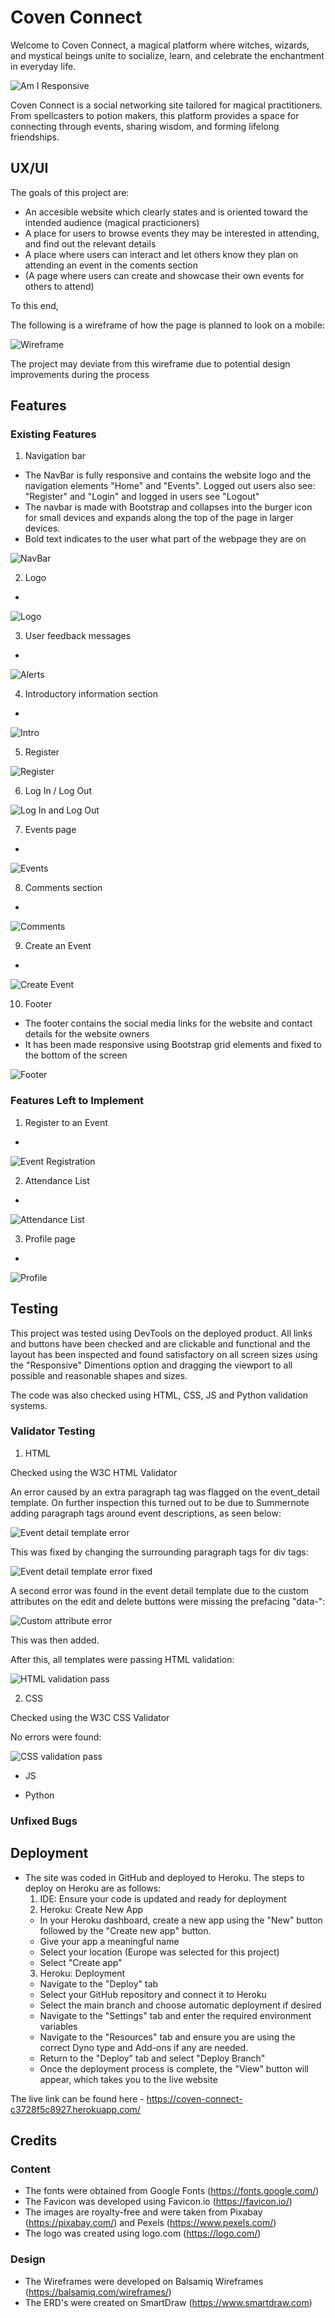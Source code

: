 # Coven Connect

Welcome to Coven Connect, a magical platform where witches, wizards, and mystical beings unite to socialize, learn, and celebrate the enchantment in everyday life.

![Am I Responsive](...)

Coven Connect is a social networking site tailored for magical practitioners. From spellcasters to potion makers, this platform provides a space for connecting through events, sharing wisdom, and forming lifelong friendships.

## UX/UI

The goals of this project are:

- An accesible website which clearly states and is oriented toward the intended audience (magical practicioners)
- A place for users to browse events they may be interested in attending, and find out the relevant details
- A place where users can interact and let others know they plan on attending an event in the coments section
- (A page where users can create and showcase their own events for others to attend)

To this end, 

The following is a wireframe of how the page is planned to look on a mobile:

![Wireframe](...)

The project may deviate from this wireframe due to potential design improvements during the process

## Features 

### Existing Features

1. Navigation bar
- The NavBar is fully responsive and contains the website logo and the navigation elements "Home" and "Events". Logged out users also see: "Register" and "Login" and logged in users see "Logout"
- The navbar is made with Bootstrap and collapses into the burger icon for small devices and expands along the top of the page in larger devices.
- Bold text indicates to the user what part of the webpage they are on

![NavBar](...)

2. Logo
-

![Logo](...)

3. User feedback messages
-

![Alerts](...)

4. Introductory information section
- 

![Intro](...)

5. Register


![Register](...)

6. Log In / Log Out


![Log In and Log Out](...)

7. Events page
-

![Events](...)


8. Comments section
-

![Comments](...)

9. Create an Event
-

![Create Event](...)

10. Footer
- The footer contains the social media links for the website and contact details for the website owners
- It has been made responsive using Bootstrap grid elements and fixed to the bottom of the screen

![Footer](...)

### Features Left to Implement

1. Register to an Event
-

![Event Registration](...)

2. Attendance List
-

![Attendance List](...)

3. Profile page
- 

![Profile](...)

## Testing 

This project was tested using DevTools on the deployed product. All links and buttons have been checked and are clickable and functional and the layout has been inspected and found satisfactory on all screen sizes using the "Responsive" Dimentions option and dragging the viewport to all possible and reasonable shapes and sizes.

The code was also checked using HTML, CSS, JS and Python validation systems.

### Validator Testing 

1. HTML

Checked using the W3C HTML Validator

An error caused by an extra paragraph tag was flagged on the event_detail template. On further inspection this turned out to be due to Summernote adding paragraph tags around event descriptions, as seen below:

![Event detail template error](...)

This was fixed by changing the surrounding paragraph tags for div tags:

![Event detail template error fixed](...)

A second error was found in the event detail template due to the custom attributes on the edit and delete buttons were missing the prefacing "data-":

![Custom attribute error](...)

This was then added.

After this, all templates were passing HTML validation:

![HTML validation pass](...)

2. CSS

Checked using the W3C CSS Validator

No errors were found:

![CSS validation pass](...)

- JS

- Python
  
### Unfixed Bugs



## Deployment

- The site was coded in GitHub and deployed to Heroku. The steps to deploy on Heroku are as follows:
  1. IDE: Ensure your code is updated and ready for deployment
  2. Heroku: Create New App 
  - In your Heroku dashboard, create a new app using the "New" button followed by the "Create new app" button.
  - Give your app a meaningful name
  - Select your location (Europe was selected for this project)
  - Select "Create app"
  3. Heroku: Deployment
  - Navigate to the "Deploy" tab
  - Select your GitHub repository and connect it to Heroku
  - Select the main branch and choose automatic deployment if desired
  - Navigate to the "Settings" tab and enter the required environment variables
  - Navigate to the "Resources" tab and ensure you are using the correct Dyno type and Add-ons if any are needed.
  - Return to the "Deploy" tab and select "Deploy Branch"
  - Once the deployment process is complete, the "View" button will appear, which takes you to the live website

The live link can be found here - https://coven-connect-c3728f5c8927.herokuapp.com/


## Credits 

### Content 

- The fonts were obtained from Google Fonts (https://fonts.google.com/)
- The Favicon was developed using Favicon.io (https://favicon.io/)
- The images are royalty-free and were taken from Pixabay (https://pixabay.com/) and Pexels (https://www.pexels.com/)
- The logo was created using logo.com (https://logo.com/)

### Design

- The Wireframes were developed on Balsamiq Wireframes (https://balsamiq.com/wireframes/)
- The ERD's were created on SmartDraw (https://www.smartdraw.com)
